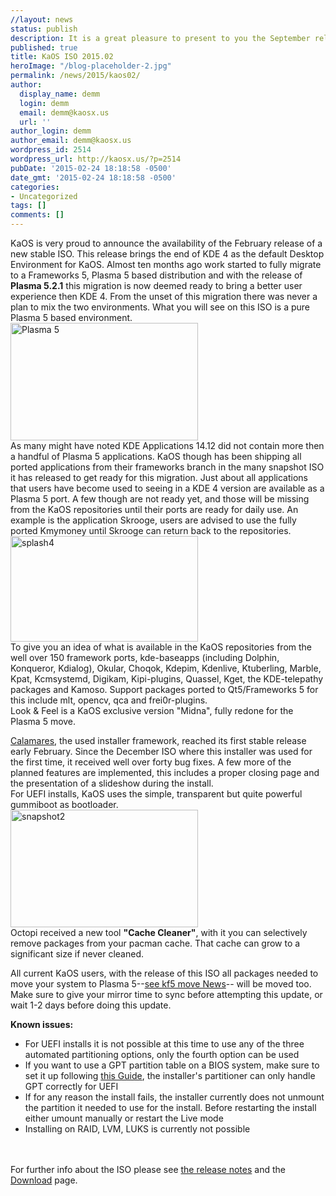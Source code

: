 ```yaml
---
//layout: news
status: publish
description: It is a great pleasure to present to you the September release of a new stable ISO.
published: true
title: KaOS ISO 2015.02
heroImage: "/blog-placeholder-2.jpg"
permalink: /news/2015/kaos02/
author:
  display_name: demm
  login: demm
  email: demm@kaosx.us
  url: ''
author_login: demm
author_email: demm@kaosx.us
wordpress_id: 2514
wordpress_url: http://kaosx.us/?p=2514
pubDate: '2015-02-24 18:18:58 -0500'
date_gmt: '2015-02-24 18:18:58 -0500'
categories:
- Uncategorized
tags: []
comments: []
---
```

<p>KaOS is very proud to announce the availability of the February release of a new stable ISO. This release brings the end of KDE 4 as the default Desktop Environment for KaOS. Almost ten months ago work started to fully migrate to a Frameworks 5, Plasma 5 based distribution and with the release of <strong>Plasma 5.2.1</strong> this migration is now deemed ready to bring a better user experience then KDE 4. From the unset of this migration there was never a plan to mix the two environments. What you will see on this ISO is a pure Plasma 5 based environment.<br />
<a href="http://kaosx.us/wp-content/uploads/2015/02/snapshot1.png"><img src="http://kaosx.us/wp-content/uploads/2015/02/snapshot1-300x188.png" alt="Plasma 5" width="300" height="188" class="alignleft size-medium wp-image-2496" /></a><br />
As many might have noted KDE Applications 14.12 did not contain more then a handful of Plasma 5 applications. KaOS though has been shipping all ported applications from their frameworks branch in the many snapshot ISO it has released to get ready for this migration. Just about all applications that users have become used to seeing in a KDE 4 version are available as a Plasma 5 port. A few though are not ready yet, and those will be missing from the KaOS repositories until their ports are ready for daily use. An example is the application Skrooge, users are advised to use the fully ported Kmymoney until Skrooge can return back to the repositories.<a href="http://kaosx.us/wp-content/uploads/2015/01/splash4.png"><img src="http://kaosx.us/wp-content/uploads/2015/01/splash4-300x169.png" alt="splash4" width="300" height="169" class="alignright size-medium wp-image-2338" /></a><br />
To give you an idea of what is available in the KaOS repositories from the well over 150 framework ports, kde-baseapps (including Dolphin, Konqueror, Kdialog), Okular, Choqok, Kdepim, Kdenlive, Ktuberling, Marble, Kpat, Kcmsystemd, Digikam, Kipi-plugins, Quassel, Kget, the KDE-telepathy packages and Kamoso.  Support packages ported to Qt5/Frameworks 5 for this include mlt, opencv, qca and frei0r-plugins.<br />
Look & Feel is a KaOS exclusive version "Midna", fully redone for the Plasma 5 move.</p>
<p><a href="http://calamares.github.io/about/" title="Calamares" target="_blank">Calamares</a>, the used installer framework, reached its first stable release early February. Since the December ISO where this installer was used for the first time, it received well over forty bug fixes. A few more of the planned features are implemented, this includes a proper closing page and the presentation of a slideshow during the install.<br />
For UEFI installs, KaOS uses the simple, transparent but quite powerful gummiboot as bootloader.<br />
<a href="http://kaosx.us/wp-content/uploads/2015/01/snapshot2.png"><img src="http://kaosx.us/wp-content/uploads/2015/01/snapshot2-300x188.png" alt="snapshot2" width="300" height="188" class="alignleft size-medium wp-image-2388" /></a><br />
Octopi received a new tool <strong>"Cache Cleaner"</strong>, with it you can selectively remove packages from your pacman cache.  That cache can grow to a significant size if never cleaned.</p>
<p>All current KaOS users, with the release of this ISO all packages needed to move your system to Plasma 5--<a href="http://kaosx.us/kf5-move-kde-4-removed/" title="kf5 move">see kf5 move News</a>-- will be moved too.  Make sure to give your mirror time to sync before attempting this update, or wait 1-2 days before doing this update.</p>
<p><b>Known issues:</b></p>
<ul>
<li>For UEFI installs it is not possible at this time to use any of the three automated partitioning options, only the fourth option can be used</li>
<li>If you want to use a GPT partition table on a BIOS system, make sure to set it up following <a title="GPT on BIOS" href="http://kaosx.us/phpBB3/viewtopic.php?f=7&amp;t=6">this Guide</a>, the installer's partitioner can only handle GPT correctly for UEFI</li>
<li>If for any reason the install fails, the installer currently does not unmount the partition it needed to use for the install. Before restarting the install either umount manually or restart the Live mode</li>
<li>Installing on RAID, LVM, LUKS is currently not possible</li><br />
</ul><br />
For further info about the ISO please see <a class="fancybox-iframe" title="release notes" href="http://kaosx.us/RELEASE_NOTES_20150224.html">the release notes</a> and the <a title="Download" href="http://kaosx.us/download/">Download</a> page.</p>
